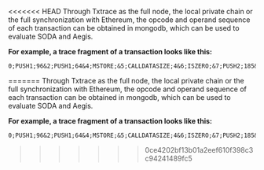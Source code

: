 <<<<<<< HEAD
Through Txtrace as the full node, the local private chain or the full synchronization with Ethereum, the opcode and operand sequence of each transaction can be obtained in mongodb, which can be used to evaluate SODA and Aegis.


**For example, a trace fragment of a transaction looks like this:**
```
0;PUSH1;96&2;PUSH1;64&4;MSTORE;&5;CALLDATASIZE;4&6;ISZERO;&7;PUSH2;185&10;JUMPI;&11;PUSH1;224&13;PUSH1;2&15;EXP;&16;PUSH1;0&18;CALLDATALOAD;44493657185760383935816513384858880510381257242149215912015128952099573858304&19;DIV;&20;PUSH4;330252341&25;DUP2;&26;EQ;&27;PUSH2;414&30;JUMPI;&31;DUP1;&32;PUSH4;653633737&37;EQ;&38;PUSH2;449&41;JUMPI;&42;DUP1;&43;PUSH4;924821588&48;EQ;&49;PUSH2;458&52;JUMPI;&53;DUP1;&54;PUSH4;1096947359&59;EQ;&60;PUSH2;467
```
=======
Through Txtrace as the full node, the local private chain or the full synchronization with Ethereum, the opcode and operand sequence of each transaction can be obtained in mongodb, which can be used to evaluate SODA and Aegis.


**For example, a trace fragment of a transaction looks like this:**
```
0;PUSH1;96&2;PUSH1;64&4;MSTORE;&5;CALLDATASIZE;4&6;ISZERO;&7;PUSH2;185&10;JUMPI;&11;PUSH1;224&13;PUSH1;2&15;EXP;&16;PUSH1;0&18;CALLDATALOAD;44493657185760383935816513384858880510381257242149215912015128952099573858304&19;DIV;&20;PUSH4;330252341&25;DUP2;&26;EQ;&27;PUSH2;414&30;JUMPI;&31;DUP1;&32;PUSH4;653633737&37;EQ;&38;PUSH2;449&41;JUMPI;&42;DUP1;&43;PUSH4;924821588&48;EQ;&49;PUSH2;458&52;JUMPI;&53;DUP1;&54;PUSH4;1096947359&59;EQ;&60;PUSH2;467
```
>>>>>>> 0ce4202bf13b01a2eef610f398c3c94241489fc5
